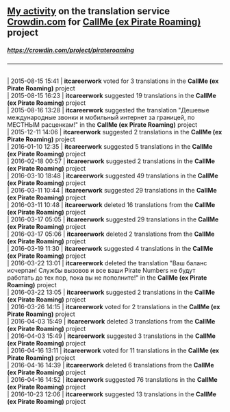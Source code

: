 ## [My activity](https://crowdin.com/profile/itcareerwork/activity "My profile") on the translation service [Crowdin.com](https://crowdin.com "crowdin.com") for [CallMe (ex Pirate Roaming)](https://crowdin.com/project/pirateroaming "CallMe (ex Pirate Roaming) Crowdin") project
##### <https://crowdin.com/project/pirateroaming>
***
<br>| 2015-08-15 15:41 | **itcareerwork** voted for 3 translations in the **CallMe (ex Pirate Roaming)** project
<br>| 2015-08-15 16:23 | **itcareerwork** suggested 19 translations in the **CallMe (ex Pirate Roaming)** project
<br>| 2015-08-16 13:28 | **itcareerwork** suggested the translation "Дешевые международные звонки и мобильный интернет за границей, по МЕСТНЫМ расценкам!" in the **CallMe (ex Pirate Roaming)** project
<br>| 2015-12-11 14:06 | **itcareerwork** suggested 2 translations in the **CallMe (ex Pirate Roaming)** project
<br>| 2016-01-10 12:35 | **itcareerwork** suggested 5 translations in the **CallMe (ex Pirate Roaming)** project
<br>| 2016-02-18 00:57 | **itcareerwork** suggested 2 translations in the **CallMe (ex Pirate Roaming)** project
<br>| 2016-03-10 18:48 | **itcareerwork** suggested 49 translations in the **CallMe (ex Pirate Roaming)** project
<br>| 2016-03-11 10:44 | **itcareerwork** suggested 29 translations in the **CallMe (ex Pirate Roaming)** project
<br>| 2016-03-11 10:48 | **itcareerwork** deleted 16 translations from the **CallMe (ex Pirate Roaming)** project
<br>| 2016-03-17 05:05 | **itcareerwork** suggested 29 translations in the **CallMe (ex Pirate Roaming)** project
<br>| 2016-03-17 05:06 | **itcareerwork** deleted 2 translations from the **CallMe (ex Pirate Roaming)** project
<br>| 2016-03-19 11:30 | **itcareerwork** suggested 4 translations in the **CallMe (ex Pirate Roaming)** project
<br>| 2016-03-22 13:01 | **itcareerwork** deleted the translation "Ваш баланс исчерпан! Службы вызовов и все ваши Pirate Numbers не будут работать до тех пор, пока вы не пополните!" in the **CallMe (ex Pirate Roaming)** project
<br>| 2016-03-22 13:05 | **itcareerwork** suggested 2 translations in the **CallMe (ex Pirate Roaming)** project
<br>| 2016-03-26 14:15 | **itcareerwork** voted for 2 translations in the **CallMe (ex Pirate Roaming)** project
<br>| 2016-04-03 15:49 | **itcareerwork** deleted 3 translations from the **CallMe (ex Pirate Roaming)** project
<br>| 2016-04-03 15:49 | **itcareerwork** suggested 3 translations in the **CallMe (ex Pirate Roaming)** project
<br>| 2016-04-16 13:11 | **itcareerwork** voted for 11 translations in the **CallMe (ex Pirate Roaming)** project
<br>| 2016-04-16 14:39 | **itcareerwork** deleted 6 translations from the **CallMe (ex Pirate Roaming)** project
<br>| 2016-04-16 14:52 | **itcareerwork** suggested 76 translations in the **CallMe (ex Pirate Roaming)** project
<br>| 2016-10-23 12:06 | **itcareerwork** suggested 13 translations in the **CallMe (ex Pirate Roaming)** project
